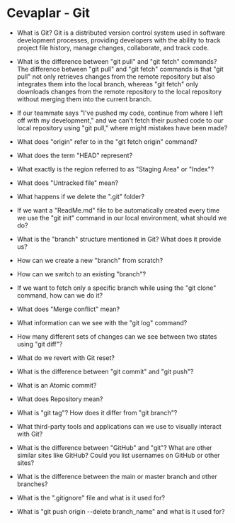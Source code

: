 # Cevaplar - Git

- What is Git?
Git is a distributed version control system used in software development processes, providing developers with the ability to track project file history, manage changes, collaborate, and track code.

- What is the difference between "git pull" and "git fetch" commands?
The difference between "git pull" and "git fetch" commands is that "git pull" not only retrieves changes from the remote repository but also integrates them into the local branch, whereas "git fetch" only downloads changes from the remote repository to the local repository without merging them into the current branch.

- If our teammate says "I've pushed my code, continue from where I left off with my development," and we can't fetch their pushed code to our local repository using "git pull," where might mistakes have been made?
- What does "origin" refer to in the "git fetch origin" command?
- What does the term "HEAD" represent?
- What exactly is the region referred to as "Staging Area" or "Index"?
- What does "Untracked file" mean?
- What happens if we delete the ".git" folder?
- If we want a "ReadMe.md" file to be automatically created every time we use the "git init" command in our local environment, what should we do?
- What is the "branch" structure mentioned in Git? What does it provide us?
- How can we create a new "branch" from scratch?
- How can we switch to an existing "branch"?
- If we want to fetch only a specific branch while using the "git clone" command, how can we do it?
- What does "Merge conflict" mean?
- What information can we see with the "git log" command?
- How many different sets of changes can we see between two states using "git diff"?
- What do we revert with Git reset?
- What is the difference between "git commit" and "git push"?
- What is an Atomic commit?
- What does Repository mean?
- What is "git tag"? How does it differ from "git branch"?
- What third-party tools and applications can we use to visually interact with Git?
- What is the difference between "GitHub" and "git"? What are other similar sites like GitHub? Could you list usernames on GitHub or other sites?
- What is the difference between the main or master branch and other branches?
- What is the ".gitignore" file and what is it used for?
- What is "git push origin --delete branch_name" and what is it used for?